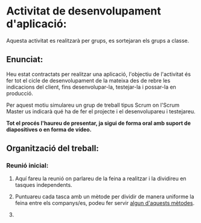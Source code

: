 # Activitat de desenvolupament d'aplicació:

Aquesta activitat es realitzarà per grups, es sortejaran els grups a classe.

## Enunciat:

Heu estat contractats per realitzar una aplicació, l'objectiu de l'activitat és fer tot el cicle de desenvolupament de la mateixa des de rebre les indicacions del client, fins desenvolupar-la, testejar-la i possar-la en producció.

Per aquest motiu simulareu un grup de treball tipus Scrum on l'Scrum Master us indicarà qué ha de fer el projecte i el desenvolupareu i testejareu.

**Tot el procés l'haureu de presentar, ja sigui de forma oral amb suport de diapositives o en forma de vídeo.**

## Organització del treball:

### Reunió inicial:

1. Aquí fareu la reunió on parlareu de la feina a realitzar i la dividireu en tasques independents.

2. Puntuareu cada tasca amb un mètode per dividir de manera uniforme la feina entre els companys/es, podeu fer servir [algun d'aquests mètodes](https://www2.deloitte.com/es/es/pages/technology/articles/tecnicas-de-estimacion-en-scrum.html).

3. 
